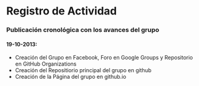Registro de Actividad
=====================

### Publicación cronológica con los avances del grupo


#### 19-10-2013:
- Creación del Grupo en Facebook, Foro en Google Groups y Repositorio en GitHub Organizations
- Creación del Repositiorio principal del grupo en github
- Creación de la Página del grupo en github.io
